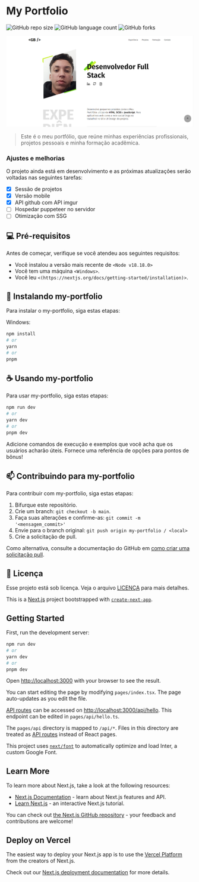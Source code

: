 # My Portfolio

![GitHub repo size](https://img.shields.io/github/repo-size/gabrielbrandaosales/my-portfolio?style=for-the-badge)
![GitHub language count](https://img.shields.io/github/languages/count/gabrielbrandaosales/my-portfolio?style=for-the-badge)
![GitHub forks](https://img.shields.io/github/forks/gabrielbrandaosales/my-portfolio?style=for-the-badge)
<!--![Bitbucket open issues](https://img.shields.io/bitbucket/issues/gabrielbrandaosales/my-portfolio?style=for-the-badge)
![Bitbucket open pull requests](https://img.shields.io/bitbucket/pr-raw/gabrielbrandaosales/my-portfolio?style=for-the-badge)-->

<img src="/public/site-image.png" alt="Exemplo imagem">

> Este é o meu portfólio, que reúne minhas experiências profissionais, projetos pessoais e minha formação acadêmica.

### Ajustes e melhorias

O projeto ainda está em desenvolvimento e as próximas atualizações serão voltadas nas seguintes tarefas:

- [x] Sessão de projetos
- [x] Versão mobile
- [x] API github com API imgur
- [ ] Hospedar puppeteer no servidor
- [ ] Otimização com SSG 

## 💻 Pré-requisitos

Antes de começar, verifique se você atendeu aos seguintes requisitos:

- Você instalou a versão mais recente de `<Node v18.18.0>`
- Você tem uma máquina `<Windows>`.
- Você leu `<(https://nextjs.org/docs/getting-started/installation)>`.

## 🚀 Instalando my-portfolio

Para instalar o my-portfolio, siga estas etapas:

Windows:

```bash
npm install
# or
yarn
# or
pnpm
```

## ☕ Usando my-portfolio

Para usar my-portfolio, siga estas etapas:

```bash
npm run dev
# or
yarn dev
# or
pnpm dev
```

Adicione comandos de execução e exemplos que você acha que os usuários acharão úteis. Fornece uma referência de opções para pontos de bônus!

## 📫 Contribuindo para my-portfolio

Para contribuir com my-portfolio, siga estas etapas:

1. Bifurque este repositório.
2. Crie um branch: `git checkout -b main`.
3. Faça suas alterações e confirme-as: `git commit -m '<mensagem_commit>'`
4. Envie para o branch original: `git push origin my-portfolio / <local>`
5. Crie a solicitação de pull.

Como alternativa, consulte a documentação do GitHub em [como criar uma solicitação pull](https://help.github.com/en/github/collaborating-with-issues-and-pull-requests/creating-a-pull-request).

<!--## 🤝 Colaboradores

Agradecemos às seguintes pessoas que contribuíram para este projeto:

<table>
  <tr>
    <td align="center">
      <a href="#" title="defina o titulo do link">
        <img src="https://avatars3.githubusercontent.com/u/31936044" width="100px;" alt="Foto do Iuri Silva no GitHub"/><br>
        <sub>
          <b>Iuri Silva</b>
        </sub>
      </a>
    </td>
    <td align="center">
      <a href="#" title="defina o titulo do link">
        <img src="https://s2.glbimg.com/FUcw2usZfSTL6yCCGj3L3v3SpJ8=/smart/e.glbimg.com/og/ed/f/original/2019/04/25/zuckerberg_podcast.jpg" width="100px;" alt="Foto do Mark Zuckerberg"/><br>
        <sub>
          <b>Mark Zuckerberg</b>
        </sub>
      </a>
    </td>
    <td align="center">
      <a href="#" title="defina o titulo do link">
        <img src="https://miro.medium.com/max/360/0*1SkS3mSorArvY9kS.jpg" width="100px;" alt="Foto do Steve Jobs"/><br>
        <sub>
          <b>Steve Jobs</b>
        </sub>
      </a>
    </td>
  </tr>
</table>

## 😄 Seja um dos contribuidores

Quer fazer parte desse projeto? Clique [AQUI](CONTRIBUTING.md) e leia como contribuir. -->

## 📝 Licença

Esse projeto está sob licença. Veja o arquivo [LICENÇA](LICENSE.md) para mais detalhes.

This is a [Next.js](https://nextjs.org/) project bootstrapped with [`create-next-app`](https://github.com/vercel/next.js/tree/canary/packages/create-next-app).

## Getting Started

First, run the development server:

```bash
npm run dev
# or
yarn dev
# or
pnpm dev
```

Open [http://localhost:3000](http://localhost:3000) with your browser to see the result.

You can start editing the page by modifying `pages/index.tsx`. The page auto-updates as you edit the file.

[API routes](https://nextjs.org/docs/api-routes/introduction) can be accessed on [http://localhost:3000/api/hello](http://localhost:3000/api/hello). This endpoint can be edited in `pages/api/hello.ts`.

The `pages/api` directory is mapped to `/api/*`. Files in this directory are treated as [API routes](https://nextjs.org/docs/api-routes/introduction) instead of React pages.

This project uses [`next/font`](https://nextjs.org/docs/basic-features/font-optimization) to automatically optimize and load Inter, a custom Google Font.

## Learn More

To learn more about Next.js, take a look at the following resources:

- [Next.js Documentation](https://nextjs.org/docs) - learn about Next.js features and API.
- [Learn Next.js](https://nextjs.org/learn) - an interactive Next.js tutorial.

You can check out [the Next.js GitHub repository](https://github.com/vercel/next.js/) - your feedback and contributions are welcome!

## Deploy on Vercel

The easiest way to deploy your Next.js app is to use the [Vercel Platform](https://vercel.com/new?utm_medium=default-template&filter=next.js&utm_source=create-next-app&utm_campaign=create-next-app-readme) from the creators of Next.js.

Check out our [Next.js deployment documentation](https://nextjs.org/docs/deployment) for more details.
